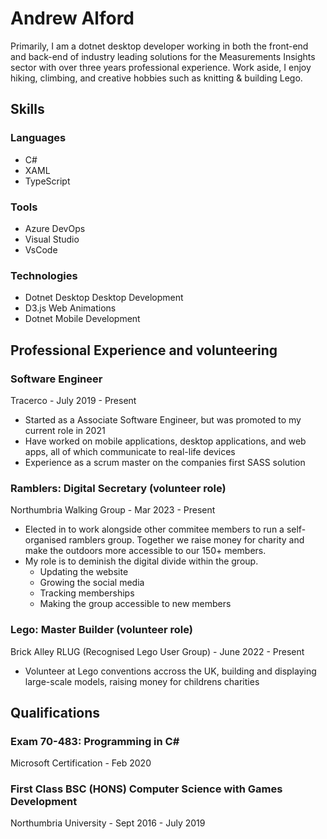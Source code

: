 
<div id="pageOneContent">
  <h1>Andrew Alford</h1>
  <p>
    Primarily, I am a dotnet desktop developer working in both the front-end and
    back-end of industry leading solutions for the Measurements Insights sector
    with over three years professional experience. Work aside, I enjoy hiking,
    climbing, and creative hobbies such as knitting & building Lego.
  </p>

  <h2>Skills</h2>

  <h3>Languages</h3>
  <ul>
    <li>C#</li>
    <li>XAML</li>
    <li>TypeScript</li>
  </ul>

  <h3>Tools</h3>
  <ul>
    <li>Azure DevOps</li>
    <li>Visual Studio</li>
    <li>VsCode</li>
  </ul>

  <h3>Technologies</h3>
  <ul>
    <li>Dotnet Desktop Desktop Development</li>
    <li>D3.js Web Animations</li>
    <li>Dotnet Mobile Development</li>
  </ul>

</div>

<div id="pageTwoContent">

  <h2>Professional Experience and volunteering</h2>

  <h3>Software Engineer</h3>
  <div>Tracerco - July 2019 - Present</div>

  <ul>
    <li>
      Started as a Associate Software Engineer, but was promoted to my current
      role in 2021
    </li>
    <li>
      Have worked on mobile applications, desktop applications, and web apps,
      all of which communicate to real-life devices
    </li>
    <li>Experience as a scrum master on the companies first SASS solution</li>
  </ul>

  <h3>Ramblers: Digital Secretary (volunteer role)</h3>
  <div>Northumbria Walking Group - Mar 2023 - Present</div>

  <ul>
    <li>
      Elected in to work alongside other commitee members to run a
      self-organised ramblers group. Together we raise money for charity and
      make the outdoors more accessible to our 150+ members.
    </li>
    <li>
      My role is to deminish the digital divide within the group.
      <ul>
        <li>Updating the website</li>
        <li>Growing the social media</li>
        <li>Tracking memberships</li>
        <li>Making the group accessible to new members</li>
      </ul>
    </li>
  </ul>

  <h3>Lego: Master Builder (volunteer role)</h3>
  <div>Brick Alley RLUG (Recognised Lego User Group) - June 2022 - Present</div>
  <ul>
    <li>
      Volunteer at Lego conventions accross the UK, building and displaying
      large-scale models, raising money for childrens charities
    </li>
  </ul>

  <h2>Qualifications</h2>

  <h3>Exam 70-483: Programming in C#</h3>
  <div>Microsoft Certification - Feb 2020</div>

  <h3>First Class BSC (HONS) Computer Science with Games Development</h3>
<div>Northumbria University - Sept 2016 - July 2019</div>

</div>
